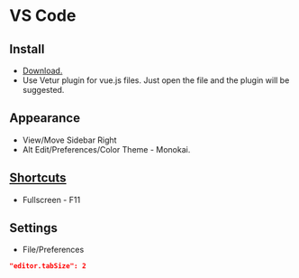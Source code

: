 # VS Code

## Install

* [Download.](https://code.visualstudio.com/Download)
* Use Vetur plugin for vue.js files. Just open the file and the plugin will be suggested.

## Appearance

* View/Move Sidebar Right
* Alt Edit/Preferences/Color Theme - Monokai.

## [Shortcuts](https://code.visualstudio.com/shortcuts/keyboard-shortcuts-linux.pdf)

* Fullscreen - F11

## Settings

* File/Preferences

```json
"editor.tabSize": 2
```